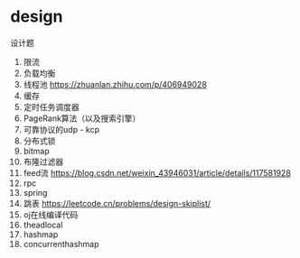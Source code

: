 # design
设计题

1. 限流
2. 负载均衡
3. 线程池 https://zhuanlan.zhihu.com/p/406949028
4. 缓存
5. 定时任务调度器
6. PageRank算法（以及搜索引擎）
7. 可靠协议的udp - kcp
8. 分布式锁
9. bitmap
10. 布隆过滤器 
11. feed流 https://blog.csdn.net/weixin_43946031/article/details/117581928
12. rpc
13. spring
14. 跳表 https://leetcode.cn/problems/design-skiplist/
15. oj在线编译代码
16. theadlocal
17. hashmap
18. concurrenthashmap
